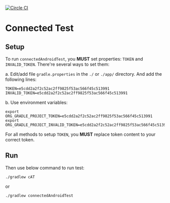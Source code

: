 [![Circle CI](https://circleci.com/gh/xcv58/Automatic-Code-Test/tree/master.svg?style=svg)](https://circleci.com/gh/xcv58/Automatic-Code-Test/tree/master)

# Connected Test
## Setup
To run `connectedAndroidTest`, you **MUST** set properties: `TOKEN` and `INVALID_TOKEN`.
There're several ways to set them:

a. Edit/add file `gradle.properties` in the `./` or `./app/` directory. And add the following lines:
```
TOKEN=e5cdd2a2f2c52ac2ff9825f53ac566f45c513991
INVALID_TOKEN=e5cdd2a2f2c52ac2ff9825f53ac566f45c513991
```

b. Use environment variables:
```
export ORG_GRADLE_PROJECT_TOKEN=e5cdd2a2f2c52ac2ff9825f53ac566f45c513991
export ORG_GRADLE_PROJECT_INVALID_TOKEN=e5cdd2a2f2c52ac2ff9825f53ac566f45c513991
```

For all methods to setup `TOKEN`, you **MUST** replace token content to your correct token.

## Run
Then use below command to run test:
```
./gradlew cAT
```
or
```
./gradlew connectedAndroidTest
```
